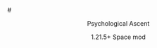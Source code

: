#<p style="text-align:center;"> Psychological Ascent </p>

<p style="text-align:center;">1.21.5+ Space mod </p>

